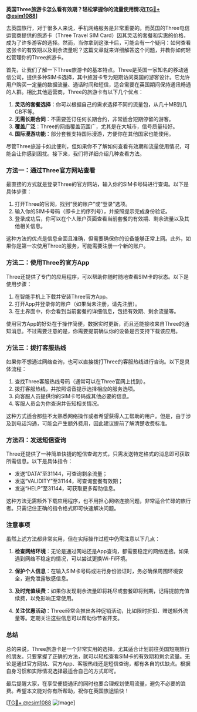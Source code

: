 **英国Three旅游卡怎么看有效期？轻松掌握你的流量使用情况[[TG💪+ @esim1088](https://t.me/s/esim1088)]**

去英国旅行，对于很多人来说，手机网络服务是非常重要的。而英国的Three电信运营商提供的旅游卡（Three Travel SIM Card）因其灵活的套餐和实惠的价格，成为了许多游客的选择。然而，当你拿到这张卡后，可能会有一个疑问：如何查看这张卡的有效期以及剩余流量呢？这篇文章就来详细解答这个问题，并教你如何轻松管理你的Three旅游卡。

首先，让我们了解一下Three旅游卡的基本特点。Three是英国一家知名的移动通信公司，提供多种SIM卡选择，其中旅游卡专为短期访问英国的游客设计。它允许用户购买一定量的数据流量、通话时间和短信，适合需要在英国期间保持通讯畅通的人群。相比其他运营商，Three的旅游卡有以下几个优点：

1. **灵活的套餐选择**：你可以根据自己的需求选择不同的流量包，从几十MB到几GB不等。
2. **无需长期合同**：不需要签订任何长期合约，非常适合短期停留的游客。
3. **覆盖广泛**：Three的网络覆盖范围广，尤其是在大城市，信号质量较好。
4. **国际漫游功能**：部分套餐支持国际漫游，方便你在其他国家也能使用。

尽管Three旅游卡如此便利，但如果你不了解如何查看有效期和流量使用情况，可能会让你感到困扰。接下来，我们将详细介绍几种查看方法。

### 方法一：通过Three官方网站查看

最直接的方式就是登录Three的官方网站，输入你的SIM卡号码进行查询。以下是具体步骤：

1. 打开Three的官网，找到“我的账户”或“登录”选项。
2. 输入你的SIM卡号码（即卡上的序列号），并按照提示完成身份验证。
3. 登录成功后，你可以在个人账户页面查看当前套餐的有效期、剩余流量以及其他相关信息。

这种方法的优点是信息全面且准确，但需要确保你的设备能够正常上网。此外，如果你是第一次使用Three的服务，可能需要注册一个新的账户。

### 方法二：使用Three的官方App

Three还提供了专门的应用程序，可以帮助你随时随地查看SIM卡的状态。以下是使用步骤：

1. 在智能手机上下载并安装Three官方App。
2. 打开App并登录你的账户（如果尚未注册，请先注册）。
3. 在主界面中，你会看到当前套餐的详细信息，包括有效期、剩余流量等。

使用官方App的好处在于操作简便，数据实时更新，而且还能接收来自Three的通知消息。不过需要注意的是，你需要提前确认你的设备是否支持下载该应用。

### 方法三：拨打客服热线

如果你不想通过网络查询，也可以直接拨打Three的客服热线进行咨询。以下是具体流程：

1. 查找Three客服热线号码（通常可以在Three官网上找到）。
2. 拨打客服热线，并按照语音提示选择相应的服务选项。
3. 向客服人员提供你的SIM卡号码或其他必要的信息。
4. 客服人员会为你查询并告知相关情况。

这种方式适合那些不太熟悉网络操作或者希望获得人工帮助的用户。但是，由于涉及到电话沟通，可能会产生额外费用，因此建议提前了解清楚收费标准。

### 方法四：发送短信查询

Three还提供了一种简单快捷的短信查询方式，只需发送特定格式的消息即可获取所需信息。以下是具体指令：

- 发送“DATA”至31144，可查询剩余流量；
- 发送“VALIDITY”至31144，可查询套餐有效期；
- 发送“HELP”至31144，可获取更多帮助信息。

这种方法无需额外下载应用程序，也不用担心网络连接问题，非常适合忙碌的旅行者。只需记住正确的指令格式即可快速解决问题。

### 注意事项

虽然上述方法都非常实用，但在实际操作过程中仍需注意以下几点：

1. **检查网络环境**：无论是通过网站还是App查询，都需要稳定的网络连接。如果遇到网络不稳定的情况，可以尝试更换Wi-Fi环境。
   
2. **保护个人信息**：在输入SIM卡号码或进行身份验证时，务必确保周围环境安全，避免泄露敏感信息。

3. **及时充值续费**：如果你发现剩余流量即将耗尽或套餐即将到期，记得提前充值续费，以免影响正常使用。

4. **关注优惠活动**：Three经常会推出各种促销活动，比如限时折扣、赠送额外流量等。定期关注这些信息可以帮助你节省开支。

### 总结

总的来说，Three旅游卡是一个非常实用的选择，尤其适合计划前往英国短期旅行的朋友。只要掌握了正确的方法，就可以轻松查看SIM卡的有效期和剩余流量。无论是通过官方网站、官方App、客服热线还是短信查询，都有各自的优缺点。根据自身习惯和实际情况选择最适合自己的方式即可。

最后提醒大家，在享受便捷通讯的同时也要合理规划使用流量，避免不必要的浪费。希望本文能对你有所帮助，祝你在英国旅途愉快！

[[TG💪+ @esim1088](https://t.me/s/esim1088) ![Image](https://i.postimg.cc/4NQfJmqS/Snipaste-2025-05-13-00-14-12.png)]